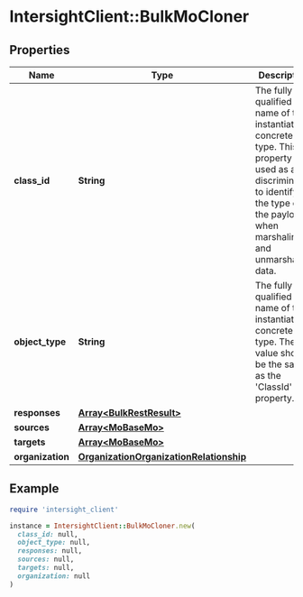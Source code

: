 # IntersightClient::BulkMoCloner

## Properties

| Name | Type | Description | Notes |
| ---- | ---- | ----------- | ----- |
| **class_id** | **String** | The fully-qualified name of the instantiated, concrete type. This property is used as a discriminator to identify the type of the payload when marshaling and unmarshaling data. | [default to &#39;bulk.MoCloner&#39;] |
| **object_type** | **String** | The fully-qualified name of the instantiated, concrete type. The value should be the same as the &#39;ClassId&#39; property. | [default to &#39;bulk.MoCloner&#39;] |
| **responses** | [**Array&lt;BulkRestResult&gt;**](BulkRestResult.md) |  | [optional] |
| **sources** | [**Array&lt;MoBaseMo&gt;**](MoBaseMo.md) |  | [optional] |
| **targets** | [**Array&lt;MoBaseMo&gt;**](MoBaseMo.md) |  | [optional] |
| **organization** | [**OrganizationOrganizationRelationship**](OrganizationOrganizationRelationship.md) |  | [optional] |

## Example

```ruby
require 'intersight_client'

instance = IntersightClient::BulkMoCloner.new(
  class_id: null,
  object_type: null,
  responses: null,
  sources: null,
  targets: null,
  organization: null
)
```

